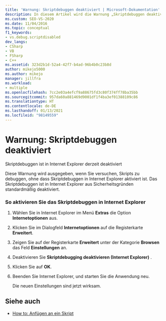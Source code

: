 ```yaml
---
title: 'Warnung: Skriptdebuggen deaktiviert | Microsoft-Dokumentation'
description: In diesem Artikel wird die Warnung „Skriptdebuggen deaktiviert“ erläutert, die auftritt, wenn Sie versuchen, ein Skript zu debuggen, ohne das Debuggen von Skripts im Internet Explorer zuzulassen. Außerdem werden die Schritte zum Aktivieren dieser Funktion erläutert.
ms.custom: SEO-VS-2020
ms.date: 11/04/2016
ms.topic: conceptual
f1_keywords:
- vs.debug.scriptdisabled
dev_langs:
- CSharp
- VB
- FSharp
- C++
ms.assetid: 323d2b1d-52a4-42f7-b4ad-96b4b0c23b8d
author: mikejo5000
ms.author: mikejo
manager: jillfra
ms.workload:
- multiple
ms.openlocfilehash: 7cc2e03a4efcf9a88675fd3c80f374ff78ba35bb
ms.sourcegitcommit: 957da60a881469d9001df1f4ba3ef01388109c86
ms.translationtype: HT
ms.contentlocale: de-DE
ms.lasthandoff: 01/13/2021
ms.locfileid: "98149559"
---
```

# <a name="warning-script-debugging-disabled"></a>Warnung: Skriptdebuggen deaktiviert
Skriptdebuggen ist in Internet Explorer derzeit deaktiviert

 Diese Warnung wird ausgegeben, wenn Sie versuchen, Skripts zu debuggen, ohne dass Skriptdebuggen in Internet Explorer aktiviert ist. Das Skriptdebuggen ist in Internet Explorer aus Sicherheitsgründen standardmäßig deaktiviert.

### <a name="to-enable-script-debugging-in-internet-explorer"></a>So aktivieren Sie das Skriptdebuggen in Internet Explorer

1. Wählen Sie in Internet Explorer im Menü **Extras** die Option **Internetoptionen** aus.

2. Klicken Sie im Dialogfeld **Internetoptionen** auf die Registerkarte **Erweitert**.

3. Zeigen Sie auf der Registerkarte **Erweitert** unter der Kategorie **Browsen** das Feld **Einstellungen** an.

4. Deaktivieren Sie **Skriptdebugging deaktivieren (Internet Explorer)** .

5. Klicken Sie auf **OK**.

6. Beenden Sie Internet Explorer, und starten Sie die Anwendung neu.

     Die neuen Einstellungen sind jetzt wirksam.

## <a name="see-also"></a>Siehe auch
- [How to: Anfügen an ein Skript](attach-to-running-processes-with-the-visual-studio-debugger.md)